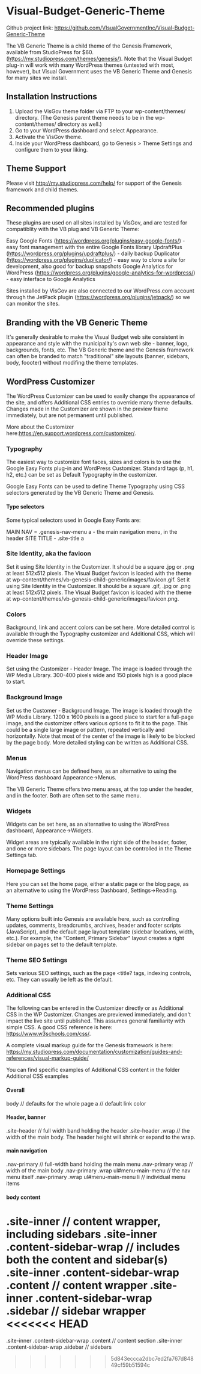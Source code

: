 # Visual-Budget-Generic-Theme

Github project link: https://github.com/VIsualGovernmentInc/Visual-Budget-Generic-Theme

The VB Generic Theme is a child theme of the Genesis Framework, available from StudioPress for $60. (https://my.studiopress.com/themes/genesis/). Note that the Visual Budget plug-in will work with many WordPress themes (untested with most, however), but Visual Government uses the VB Generic Theme and Genesis for many sites we install.

## Installation Instructions

1. Upload the VisGov theme folder via FTP to your wp-content/themes/ directory. (The Genesis parent theme needs to be in the wp-content/themes/ directory as well.)
2. Go to your WordPress dashboard and select Appearance.
3. Activate the VisGov theme.
4. Inside your WordPress dashboard, go to Genesis > Theme Settings and configure them to your liking.

## Theme Support

Please visit http://my.studiopress.com/help/ for support of the Genesis framework and child themes.

## Recommended plugins

These plugins are used on all sites installed by VisGov, and are tested for compatiblity with the VB plug and VB Generic Theme:

Easy Google Fonts (https://wordpress.org/plugins/easy-google-fonts/) - easy font management with the entire Google Fonts library
UpdraftPlus (https://wordpress.org/plugins/updraftplus/) - daily backup
Duplicator (https://wordpress.org/plugins/duplicator/) - easy way to clone a site for development, also good for backup snapshots
Google Analytics for WordPress (https://wordpress.org/plugins/google-analytics-for-wordpress/) - easy interface to Google Analytics

Sites installed by VisGov are also connected to our WordPress.com account through the JetPack plugin (https://wordpress.org/plugins/jetpack/) so we can monitor the sites.

## Branding with the VB Generic Theme

It's generally desirable to make the Visual Budget web site consistent in appearance and style with the municipality's own web site - banner, logo, backgrounds, fonts, etc. The VB Generic theme and the Genesis framework can often be branded to match "traditional" site layouts (banner, sidebars, body, foooter) without modifing the theme templates.

## WordPress Customizer

The WordPress Customizer can be used to easily change the appearance of the site, and offers Additional CSS entries to override many theme defaults. Changes made in the Customizer are shown in the preview frame immediately, but are not permanent until published.

More about the Customizer here:https://en.support.wordpress.com/customizer/.

### Typography

The easiest way to customize font faces, sizes and colors is to use the Google Easy Fonts plug-in and WordPress Customizer. Standard tags (p, h1, h2, etc.) can be set as Default Typography in the customizer.

Google Easy Fonts can be used to define Theme Typography using CSS selectors generated by the VB Generic Theme and Genesis.

#### Type selectors
Some typical selectors used in Google Easy Fonts are:

MAIN NAV = .genesis-nav-menu a - the main navigation menu, in the header
SITE TITLE - .site-title a

### Site Identity, aka the favicon
Set it using Site Identity in the Customizer. It should be a square .jpg or .png at least 512x512 pixels. The Visual Budget favicon is loaded with the theme at wp-content/themes/vb-genesis-child-generic/images/favicon.gif.
Set it using Site Identity in the Customizer. It should be a square .gif, .jpg or .png at least 512x512 pixels. The Visual Budget favicon is loaded with the theme at wp-content/themes/vb-genesis-child-generic/images/favicon.png.

### Colors
Background, link and accent colors can be set here. More detailed control is available through the Typography customizer and Additional CSS, which will override these settings.

### Header Image
Set using the Customizer - Header Image. The image is loaded through the WP Media Library. 300-400 pixels wide and 150 pixels high is a good place to start.

### Background Image
Set us the Customer - Background Image. The image is loaded through the WP Media Library. 1200 x 1600 pixels is a good place to start for a full-page image, and the customizer offers various options to fit it to the page. This could be a single large image or pattern, repeated vertically and horizontally. Note that most of the center of the image is likely to be blocked by the page body. More detailed styling can be written as Additional CSS.

### Menus
Navigation menus can be defined here, as an alternative to using the WordPress dashboard Appearance->Menus.

The VB Generic Theme offers two menu areas, at the top under the header, and in the footer. Both are often set to the same menu.

### Widgets
Widgets can be set here, as an alternative to using the WordPress dashboard, Appearance->Widgets.

Widget areas are typically available in the right side of the header, footer, and one or more sidebars. The page layout can be controlled in the Theme Settings tab.

### Homepage Settings
Here you can set the home page, either a static page or the blog page, as an alternative to using the WordPress Dashboard, Settings->Reading.

### Theme Settings
Many options built into Genesis are available here, such as controlling updates, comments, breadcrumbs, archives, header and footer scripts (JavaScript), and the default page layout template (sidebar locations, width, etc.). For example, the "Content, Primary Sidebar" layout creates a right sidebar on pages set to the default template.

### Theme SEO Settings
Sets various SEO settings, such as the page <title? tags, indexing controls, etc. They can usually be left as the default.

### Additional CSS

The following can be entered in the Customizer directly or as Additional CSS in the WP Customizer. Changes are previewed immediately, and don't impact the live site until published. This assumes general familiarity with simple CSS. A good CSS reference is here: https://www.w3schools.com/css/.

A complete visual markup guide for the Genesis framework is here: https://my.studiopress.com/documentation/customization/guides-and-references/visual-markup-guide/

You can find specific examples of Additional CSS content in the folder Additional CSS examples

#### Overall
body // defaults for the whole page
a // default link color

#### Header, banner
.site-header // full width band holding the header
.site-header .wrap // the width of the main body. The header height will shrink or expand to the wrap.

#### main navigation
.nav-primary // full-width band holding the main menu
.nav-primary wrap // width of the main body
.nav-primary .wrap ul#menu-main-menu // the nav menu itself
.nav-primary .wrap ul#menu-main-menu li // individual menu items

#### body content
.site-inner // content wrapper, including sidebars
.site-inner .content-sidebar-wrap // includes both the content and sidebar(s)
.site-inner .content-sidebar-wrap .content // content wrapper
.site-inner .content-sidebar-wrap .sidebar // sidebar wrapper
<<<<<<< HEAD
=======
.site-inner .content-sidebar-wrap .content // content section
.site-inner .content-sidebar-wrap .sidebar // sidebars

>>>>>>> 5d843eccca2dbc7ed2fa767d84849cf59b51594c
